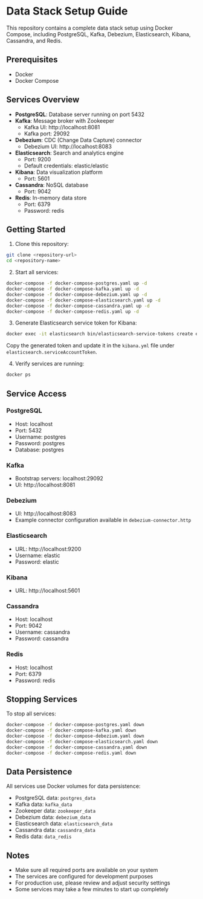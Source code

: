 # Data Stack Setup Guide

This repository contains a complete data stack setup using Docker Compose, including PostgreSQL, Kafka, Debezium, Elasticsearch, Kibana, Cassandra, and Redis.

## Prerequisites

- Docker
- Docker Compose

## Services Overview

- **PostgreSQL**: Database server running on port 5432
- **Kafka**: Message broker with Zookeeper
  - Kafka UI: http://localhost:8081
  - Kafka port: 29092
- **Debezium**: CDC (Change Data Capture) connector
  - Debezium UI: http://localhost:8083
- **Elasticsearch**: Search and analytics engine
  - Port: 9200
  - Default credentials: elastic/elastic
- **Kibana**: Data visualization platform
  - Port: 5601
- **Cassandra**: NoSQL database
  - Port: 9042
- **Redis**: In-memory data store
  - Port: 6379
  - Password: redis

## Getting Started

1. Clone this repository:

```bash
git clone <repository-url>
cd <repository-name>
```

2. Start all services:

```bash
docker-compose -f docker-compose-postgres.yaml up -d
docker-compose -f docker-compose-kafka.yaml up -d
docker-compose -f docker-compose-debezium.yaml up -d
docker-compose -f docker-compose-elasticsearch.yaml up -d
docker-compose -f docker-compose-cassandra.yaml up -d
docker-compose -f docker-compose-redis.yaml up -d
```

3. Generate Elasticsearch service token for Kibana:

```bash
docker exec -it elasticsearch bin/elasticsearch-service-tokens create elastic/kibana kibana-token
```

Copy the generated token and update it in the `kibana.yml` file under `elasticsearch.serviceAccountToken`.

4. Verify services are running:

```bash
docker ps
```

## Service Access

### PostgreSQL

- Host: localhost
- Port: 5432
- Username: postgres
- Password: postgres
- Database: postgres

### Kafka

- Bootstrap servers: localhost:29092
- UI: http://localhost:8081

### Debezium

- UI: http://localhost:8083
- Example connector configuration available in `debezium-connector.http`

### Elasticsearch

- URL: http://localhost:9200
- Username: elastic
- Password: elastic

### Kibana

- URL: http://localhost:5601

### Cassandra

- Host: localhost
- Port: 9042
- Username: cassandra
- Password: cassandra

### Redis

- Host: localhost
- Port: 6379
- Password: redis

## Stopping Services

To stop all services:

```bash
docker-compose -f docker-compose-postgres.yaml down
docker-compose -f docker-compose-kafka.yaml down
docker-compose -f docker-compose-debezium.yaml down
docker-compose -f docker-compose-elasticsearch.yaml down
docker-compose -f docker-compose-cassandra.yaml down
docker-compose -f docker-compose-redis.yaml down
```

## Data Persistence

All services use Docker volumes for data persistence:

- PostgreSQL data: `postgres_data`
- Kafka data: `kafka_data`
- Zookeeper data: `zookeeper_data`
- Debezium data: `debezium_data`
- Elasticsearch data: `elasticsearch_data`
- Cassandra data: `cassandra_data`
- Redis data: `data_redis`

## Notes

- Make sure all required ports are available on your system
- The services are configured for development purposes
- For production use, please review and adjust security settings
- Some services may take a few minutes to start up completely
